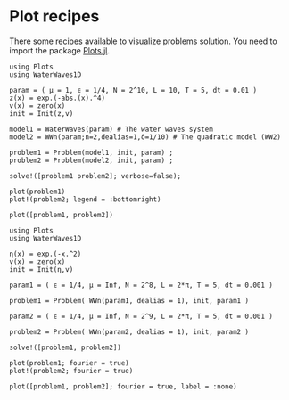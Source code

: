 # Plot recipes

There some [recipes](https://docs.juliaplots.org/latest/recipes/) available to visualize
problems solution. You need to import the package [Plots.jl](https://github.com/JuliaPlots/Plots.jl).


```@example surface
using Plots
using WaterWaves1D

param = ( μ = 1, ϵ = 1/4, N = 2^10, L = 10, T = 5, dt = 0.01 )
z(x) = exp.(-abs.(x).^4)
v(x) = zero(x)
init = Init(z,v)

model1 = WaterWaves(param) # The water waves system
model2 = WWn(param;n=2,dealias=1,δ=1/10) # The quadratic model (WW2)

problem1 = Problem(model1, init, param) ;
problem2 = Problem(model2, init, param) ;

solve!([problem1 problem2]; verbose=false);

plot(problem1)
plot!(problem2; legend = :bottomright)
```

```@example surface
plot([problem1, problem2])
```

```@example fourier
using Plots
using WaterWaves1D

η(x) = exp.(-x.^2)
v(x) = zero(x)   
init = Init(η,v)

param1 = ( ϵ = 1/4, μ = Inf, N = 2^8, L = 2*π, T = 5, dt = 0.001 )

problem1 = Problem( WWn(param1, dealias = 1), init, param1 ) 

param2 = ( ϵ = 1/4, μ = Inf, N = 2^9, L = 2*π, T = 5, dt = 0.001 )

problem2 = Problem( WWn(param2, dealias = 1), init, param2 ) 

solve!([problem1, problem2])

plot(problem1; fourier = true)
plot!(problem2; fourier = true)
```

```@example fourier
plot([problem1, problem2]; fourier = true, label = :none)
```



